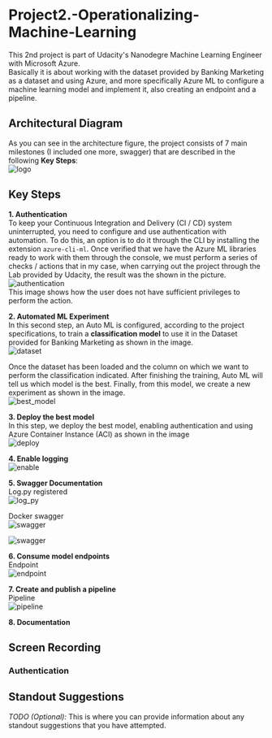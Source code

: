 # Project2.-Operationalizing-Machine-Learning

This 2nd project is part of Udacity's Nanodegre Machine Learning Engineer with Microsoft Azure.  
Basically it is about working with the dataset provided by Banking Marketing as a dataset and using Azure, and more specifically Azure ML to configure a machine learning model and implement it, also creating an endpoint and a pipeline.  

## Architectural Diagram
As you can see in the architecture figure, the project consists of 7 main milestones (I included one more, swagger) that are described in the following **Key Steps**:  
![logo](IMG/architectur.png)  

## Key Steps

**1. Authentication**  
   To keep your Continuous Integration and Delivery (CI / CD) system uninterrupted, you need to configure and use authentication with automation. To do this, an option is to do it through the CLI by installing the extension ```azure-cli-ml```. Once verified that we have the Azure ML libraries ready to work with them through the console, we must perform a series of checks / actions that in my case, when carrying out the project through the Lab provided by Udacity, the result was the shown in the picture.
   ![authentication](IMG/insuficient_privileges.png)  
   This image shows how the user does not have sufficient privileges to perform the action.  

**2. Automated ML Experiment**  
   In this second step, an Auto ML is configured, according to the project specifications, to train a **classification model** to use it in the Dataset provided for Banking Marketing as shown in the image.  
   ![dataset](IMG/dataset.png)  
   
   Once the dataset has been loaded and the column on which we want to perform the classification indicated. After finishing the training, Auto ML will tell us which model is the best. Finally, from this model, we create a new experiment as shown in the image.  
   ![best_model](IMG/experiment_completede_and_best_model.png)  
   
**3. Deploy the best model**  
   In this step, we deploy the best model, enabling authentication and using Azure Container Instance (ACI) as shown in the image  
   ![deploy](IMG/deplo_best_model_ACI_and_enable_authentication.png)  

**4. Enable logging**  
   ![enable](IMG/insight_enabled_true.png) 

**5. Swagger Documentation**  
   Log.py registered  
   ![log_py](IMG/log_py_register.png) 
   
   Docker swagger  
   ![swagger](IMG/swagger.png)  
   
   ![swagger](IMG/swagger2.png)  

**6. Consume model endpoints**  
   Endpoint  
   ![endpoint](IMG/endpoint.png)  

**7. Create and publish a pipeline**  
   Pipeline  
   ![pipeline](IMG/pipeline.png)  

**8. Documentation**  

## Screen Recording
### Authentication


## Standout Suggestions
*TODO (Optional):* This is where you can provide information about any standout suggestions that you have attempted.
